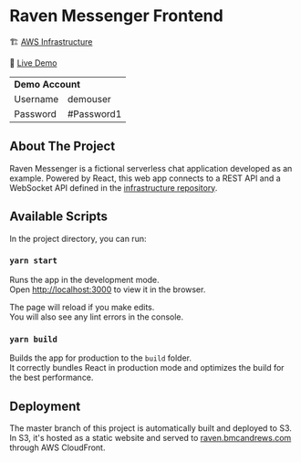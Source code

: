 # Raven Messenger Frontend
🏗 [AWS Infrastructure](https://github.com/barrymcandrews/raven-iac)

🚀 [Live Demo](https://raven.bmcandrews.com)
<table>
  <tr>
    <td colspan="2"><b>Demo Account</b></td>
  </tr>
  <tr>
    <td>Username</td>
    <td>demouser</td>
  </tr>
  <tr>
    <td>Password</td>
    <td>#Password1</td>
  </tr>
</table>


## About The Project
Raven Messenger is a fictional serverless chat application developed as an example. Powered by React, this web app connects to a REST API and a WebSocket API defined in the [infrastructure repository](https://github.com/barrymcandrews/raven-iac). 


## Available Scripts

In the project directory, you can run:

### `yarn start`

Runs the app in the development mode.<br />
Open [http://localhost:3000](http://localhost:3000) to view it in the browser.

The page will reload if you make edits.<br />
You will also see any lint errors in the console.

### `yarn build`

Builds the app for production to the `build` folder.<br />
It correctly bundles React in production mode and optimizes the build for the best performance.


## Deployment
The master branch of this project is automatically built and deployed to S3. In S3, it's hosted as a static website and served to [raven.bmcandrews.com](raven.bmcandrews.com) through AWS CloudFront.


